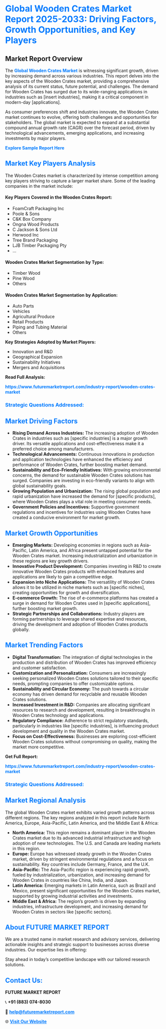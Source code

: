 <h1 style="color: #007BFF;">Global Wooden Crates Market Report 2025-2033: Driving Factors, Growth Opportunities, and Key Players</h1>

<section id="overview">
<h2>Market Report Overview</h2>
<p>The <a href="https://www.futuremarketreport.com/industry-report/wooden-crates-market" style="color: #007BFF; text-decoration: none;"><strong>Global Wooden Crates Market</strong></a> is witnessing significant growth, driven by increasing demand across various industries. This report delves into the key aspects of the Wooden Crates market, providing a comprehensive analysis of its current status, future potential, and challenges. The demand for Wooden Crates has surged due to its wide-ranging applications in industries such as [insert industries], making it a critical component in modern-day [applications].</p>
<p>As consumer preferences shift and industries innovate, the Wooden Crates market continues to evolve, offering both challenges and opportunities for stakeholders. The global market is expected to expand at a substantial compound annual growth rate (CAGR) over the forecast period, driven by technological advancements, emerging applications, and increasing investments by major players.</p>
</section>

<section id="overview">
<p><a href="https://www.futuremarketreport.com/request-sample/reportId=101853" style="color: #007BFF; text-decoration: none;"><strong>Explore Sample Report Here</strong></a></p>
</section>

<section id="key-players">
<h2 style="color: #007BFF;">Market Key Players Analysis</h2>
<p>The Wooden Crates market is characterized by intense competition among key players striving to capture a larger market share. Some of the leading companies in the market include:</p>
<h4>Key Players Covered in the Wooden Crates Report:</h4>
<ul><li>FoamCraft Packaging Inc</li><li>Poole &amp; Sons</li><li>C&amp;K Box Company</li><li>Ongna Wood Products</li><li>C Jackson &amp; Sons Ltd</li><li>Herwood Inc</li><li>Tree Brand Packaging</li><li>LJB Timber Packaging Pty</li><li>...</li></ul>
<h4>Wooden Crates Market Segmentation by Type:</h4>
<ul><li>Timber Wood</li><li>Pine Wood</li><li>Others</li></ul>

<h4>Wooden Crates Market Segmentation by Application:</h4>
<ul><li>Auto Parts</li><li>Vehicles</li><li>Agricultural Produce</li><li>Retail Products</li><li>Piping and Tubing Material</li><li>Others</li></ul>
<p><strong>Key Strategies Adopted by Market Players:</strong></p>
<ul>
<li>Innovation and R&D</li>
<li>Geographical Expansion</li>
<li>Sustainability Initiatives</li>
<li>Mergers and Acquisitions</li>
</ul>
</section>

<section>
<p><strong>Read Full Analysis: </strong></p><a href="https://www.futuremarketreport.com/industry-report/wooden-crates-market" style="color: #007BFF; text-decoration: none;"><strong>https://www.futuremarketreport.com/industry-report/wooden-crates-market</strong></a>
<h3 style="color: #007BFF;">Strategic Questions Addressed:</h3>
</section>

<section id="driving-factors">
<h2 style="color: #007BFF;">Market Driving Factors</h2>
<ul>
<li><strong>Rising Demand Across Industries:</strong> The increasing adoption of Wooden Crates in industries such as [specific industries] is a major growth driver. Its versatile applications and cost-effectiveness make it a preferred choice among manufacturers.</li>
<li><strong>Technological Advancements:</strong> Continuous innovations in production and application technologies have enhanced the efficiency and performance of Wooden Crates, further boosting market demand.</li>
<li><strong>Sustainability and Eco-Friendly Initiatives:</strong> With growing environmental concerns, the demand for sustainable Wooden Crates solutions has surged. Companies are investing in eco-friendly variants to align with global sustainability goals.</li>
<li><strong>Growing Population and Urbanization:</strong> The rising global population and rapid urbanization have increased the demand for [specific products], where Wooden Crates plays a vital role in meeting consumer needs.</li>
<li><strong>Government Policies and Incentives:</strong> Supportive government regulations and incentives for industries using Wooden Crates have created a conducive environment for market growth.</li>
</ul>
</section>

<section id="growth-opportunities">
<h2 style="color: #007BFF;">Market Growth Opportunities</h2>
<ul>
<li><strong>Emerging Markets:</strong> Developing economies in regions such as Asia-Pacific, Latin America, and Africa present untapped potential for the Wooden Crates market. Increasing industrialization and urbanization in these regions are key growth drivers.</li>
<li><strong>Innovative Product Development:</strong> Companies investing in R&D to create innovative Wooden Crates products with enhanced features and applications are likely to gain a competitive edge.</li>
<li><strong>Expansion into Niche Applications:</strong> The versatility of Wooden Crates allows it to be utilized in niche markets such as [specific niches], creating opportunities for growth and diversification.</li>
<li><strong>E-commerce Growth:</strong> The rise of e-commerce platforms has created a surge in demand for Wooden Crates used in [specific applications], further boosting market growth.</li>
<li><strong>Strategic Partnerships and Collaborations:</strong> Industry players are forming partnerships to leverage shared expertise and resources, driving the development and adoption of Wooden Crates products globally.</li>
</ul>
</section>

<section id="trending-factors">
<h2 style="color: #007BFF;">Market Trending Factors</h2>
<ul>
<li><strong>Digital Transformation:</strong> The integration of digital technologies in the production and distribution of Wooden Crates has improved efficiency and customer satisfaction.</li>
<li><strong>Customization and Personalization:</strong> Consumers are increasingly seeking personalized Wooden Crates solutions tailored to their specific needs, prompting companies to offer customizable options.</li>
<li><strong>Sustainability and Circular Economy:</strong> The push towards a circular economy has driven demand for recyclable and reusable Wooden Crates solutions.</li>
<li><strong>Increased Investment in R&D:</strong> Companies are allocating significant resources to research and development, resulting in breakthroughs in Wooden Crates technology and applications.</li>
<li><strong>Regulatory Compliance:</strong> Adherence to strict regulatory standards, particularly in industries like [specific industries], is influencing product development and quality in the Wooden Crates market.</li>
<li><strong>Focus on Cost-Effectiveness:</strong> Businesses are exploring cost-efficient Wooden Crates solutions without compromising on quality, making the market more competitive.</li>
</ul>
</section>

<section>
<p><strong>Get Full Report: </strong></p><a href="https://www.futuremarketreport.com/industry-report/wooden-crates-market" style="color: #007BFF; text-decoration: none;"><strong>https://www.futuremarketreport.com/industry-report/wooden-crates-market</strong></a>
<h3 style="color: #007BFF;">Strategic Questions Addressed:</h3>
</section>


<section id="regional-analysis">
<h2 style="color: #007BFF;">Market Regional Analysis</h2>
<p>The global Wooden Crates market exhibits varied growth patterns across different regions. The key regions analyzed in this report include North America, Europe, Asia-Pacific, Latin America, and the Middle East & Africa:</p>
<ul>
<li><strong>North America:</strong> This region remains a dominant player in the Wooden Crates market due to its advanced industrial infrastructure and high adoption of new technologies. The U.S. and Canada are leading markets in this region.</li>
<li><strong>Europe:</strong> Europe has witnessed steady growth in the Wooden Crates market, driven by stringent environmental regulations and a focus on sustainability. Key countries include Germany, France, and the U.K.</li>
<li><strong>Asia-Pacific:</strong> The Asia-Pacific region is experiencing rapid growth, fueled by industrialization, urbanization, and increasing demand for Wooden Crates in countries like China, India, and Japan.</li>
<li><strong>Latin America:</strong> Emerging markets in Latin America, such as Brazil and Mexico, present significant opportunities for the Wooden Crates market, supported by growing industrial activities and investments.</li>
<li><strong>Middle East & Africa:</strong> The region’s growth is driven by expanding industries, infrastructure development, and increasing demand for Wooden Crates in sectors like [specific sectors].</li>
</ul>
</section>

<footer>
<h2 style="color: #007BFF;">About FUTURE MARKET REPORT</h2>
<p>We are a trusted name in market research and advisory services, delivering actionable insights and strategic support to businesses across diverse industries. Our expertise lies in offering:</p>

<p>Stay ahead in today’s competitive landscape with our tailored research solutions.</p>

<h2 style="color: #007BFF;">Contact Us:</h2>
<p><strong>FUTURE MARKET REPORT</strong></p>
<p>📞 <strong>+91 (883) 074-8030</strong></p>
<p>📧 <strong><a href="mailto:help@futuremarketreport.com" style="color: #007BFF;">help@futuremarketreport.com</a></strong></p>
<p>🌐 <strong><a href="https://www.futuremarketreport.com/" style="color: #007BFF;">Visit Our Website</a></strong></p>
</footer>